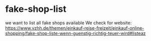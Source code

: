# fake-shop-list
we want to list all fake shops available
We check for website: https://www.vzhh.de/themen/einkauf-reise-freizeit/einkauf-online-shopping/fake-shop-liste-wenn-guenstig-richtig-teuer-wird#listeaz